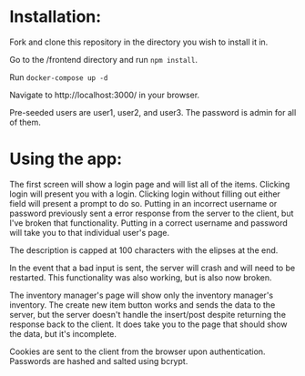 # Installation:

Fork and clone this repository in the directory you wish to install it in.

Go to the /frontend directory and run `npm install`.

Run `docker-compose up -d`

Navigate to http://localhost:3000/ in your browser.

Pre-seeded users are user1, user2, and user3.  The password is admin for all of them.

# Using the app:

The first screen will show a login page and will list all of the items.  Clicking login will present you with a login.  Clicking login without filling out either field will present a prompt to do so.  Putting in an incorrect username or password previously sent a error response from the server to the client, but I've broken that functionality.  Putting in a correct username and password will take you to that individual user's page.

The description is capped at 100 characters with the elipses at the end.

In the event that a bad input is sent, the server will crash and will need to be restarted.  This functionality was also working, but is also now broken.  

The inventory manager's page will show only the inventory manager's inventory.  The create new item button works and sends the data to the server, but the server doesn't handle the insert/post despite returning the response back to the client.  It does take you to the page that should show the data, but it's incomplete.

Cookies are sent to the client from the browser upon authentication.  Passwords are hashed and salted using bcrypt.  